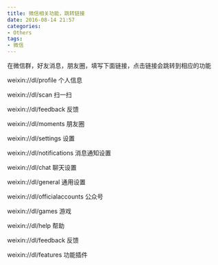 ```yaml
---
title: 微信相关功能，跳转链接
date: 2016-08-14 21:57
categories:
- Others
tags:
- 微信
---
```


在微信群，好友消息，朋友圈，填写下面链接，点击链接会跳转到相应的功能

weixin://dl/profile 个人信息

weixin://dl/scan 扫一扫  

weixin://dl/feedback 反馈  

weixin://dl/moments 朋友圈  

weixin://dl/settings 设置  

weixin://dl/notifications 消息通知设置 
<!--more-->


weixin://dl/chat 聊天设置  

weixin://dl/general 通用设置  

weixin://dl/officialaccounts 公众号  

weixin://dl/games 游戏  

weixin://dl/help 帮助  

weixin://dl/feedback 反馈  

weixin://dl/features 功能插件